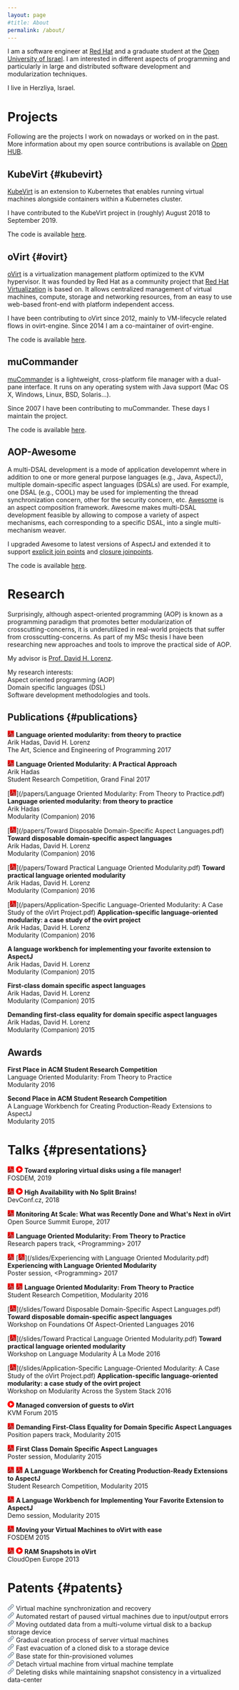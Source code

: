 ```yaml
---
layout: page
#title: About
permalink: /about/
---
```


I am a software engineer at [Red Hat](https://www.redhat.com) and a graduate student at the [Open University of Israel](http://www.openu.ac.il). I am interested in different aspects of programming and particularly in large and distributed software development and modularization techniques.

I live in Herzliya, Israel.

# Projects
Following are the projects I work on nowadays or worked on in the past.  
More information about my open source contributions is available on [Open HUB](https://www.openhub.net/accounts/Arik_Hadas/).

## KubeVirt {#kubevirt}
[KubeVirt](https://kubevirt.io) is an extension to Kubernetes that enables running virtual machines alongside containers within a Kubernetes cluster.  

I have contributed to the KubeVirt project in (roughly) August 2018 to September 2019.  

The code is available [here](https://github.com/kubevirt).

## oVirt {#ovirt}
[oVirt](http://www.ovirt.org) is a virtualization management platform optimized to the KVM hypervisor. It was founded by Red Hat as a community project that [Red Hat Virtualization](https://www.redhat.com/en/technologies/virtualization/enterprise-virtualization) is based on. It allows centralized management of virtual machines, compute, storage and networking resources, from an easy to use web-based front-end with platform independent access.

I have been contributing to oVirt since 2012, mainly to VM-lifecycle related flows in ovirt-engine. Since 2014 I am a co-maintainer of ovirt-engine.  

The code is available [here](https://github.com/ovirt).

## muCommander
[muCommander](http://www.mucommander.com) is a lightweight, cross-platform file manager with a dual-pane interface. It runs on any operating system with Java support (Mac OS X, Windows, Linux, BSD, Solaris...).

Since 2007 I have been contributing to muCommander. These days I maintain the project.

The code is available [here](https://github.com/mucommander).

## AOP-Awesome
A multi-DSAL development is a mode of application developemnt where in addition to one or more general purpose languages (e.g., Java, AspectJ), multiple domain-specific aspect languages (DSALs) are used. For example, one DSAL (e.g., COOL) may be used for implementing the thread synchronization concern, other for the security concern, etc. [Awesome](http://aop.cslab.openu.ac.il/research/awesome) is an aspect composition framework. Awesome makes multi-DSAL development feasible by allowing to compose a variety of aspect mechanisms, each corresponding to a specific DSAL, into a single multi-mechanism weaver.

I upgraded Awesome to latest versions of AspectJ and extended it to support [explicit join points](http://dl.acm.org/citation.cfm?id=1294335&dl=ACM&coll=DL&CFID=596909188&CFTOKEN=29117700) and [closure joinpoints](http://dl.acm.org/citation.cfm?id=1960291&dl=ACM&coll=DL&CFID=596909188&CFTOKEN=29117700).

The code is available [here](https://github.com/OpenUniversity).

# Research
Surprisingly, although aspect-oriented programming (AOP) is known as a programming paradigm that promotes better modularization of crosscutting-concerns, it is underutilized in real-world projects that suffer from crosscutting-concerns. As part of my MSc thesis I have been researching new approaches and tools to improve the practical side of AOP.

My advisor is [Prof. David H. Lorenz](https://www.google.co.il/url?sa=t&rct=j&q=&esrc=s&source=web&cd=1&cad=rja&uact=8&ved=0ahUKEwj99_6MtPDLAhXCtBoKHYMZAq4QFggbMAA&url=http%3A%2F%2Fwww.openu.ac.il%2Fhome%2Florenz%2F&usg=AFQjCNGqw4RqD7ImwOsYSo0A5HQ8S9t6kQ&sig2=c2oRZVQhU4g4CqAoujmVgA).

My research interests:  
Aspect oriented programming (AOP)  
Domain specific languages (DSL)  
Software development methodologies and tools.

## Publications {#publications}
[<img src="/images/pdf.png" width="15">](https://arxiv.org/ftp/arxiv/papers/1703/1703.10858.pdf)
**Language oriented modularity: from theory to practice**  
Arik Hadas, David H. Lorenz  
The Art, Science and Engineering of Programming 2017  

[<img src="/images/pdf.png" width="15">](http://src.acm.org/binaries/content/assets/src/2016/arikhadas.pdf)
**Language Oriented Modularity: A Practical Approach**  
Arik Hadas  
Student Research Competition, Grand Final 2017  

[<img src="/images/pdf.png" width="15">](/papers/Language Oriented Modularity: From Theory to Practice.pdf)
**Language oriented modularity: from theory to practice**  
Arik Hadas  
Modularity (Companion) 2016  

[<img src="/images/pdf.png" width="15">](/papers/Toward Disposable Domain-Specific Aspect Languages.pdf)
**Toward disposable domain-specific aspect languages**  
Arik Hadas, David H. Lorenz  
Modularity (Companion) 2016  

[<img src="/images/pdf.png" width="15">](/papers/Toward Practical Language Oriented Modularity.pdf)
**Toward practical language oriented modularity**  
Arik Hadas, David H. Lorenz  
Modularity (Companion) 2016  

[<img src="/images/pdf.png" width="15">](/papers/Application-Specific Language-Oriented Modularity: A Case Study of the oVirt Project.pdf)
**Application-specific language-oriented modularity: a case study of the ovirt  project**  
Arik Hadas, David H. Lorenz  
Modularity (Companion) 2016  

**A language workbench for implementing your favorite extension to AspectJ**  
Arik Hadas, David H. Lorenz  
Modularity (Companion) 2015

**First-class domain specific aspect languages**  
Arik Hadas, David H. Lorenz  
Modularity (Companion) 2015

**Demanding first-class equality for domain specific aspect languages**  
Arik Hadas, David H. Lorenz  
Modularity (Companion) 2015

## Awards

**First Place in ACM Student Research Competition**  
Language Oriented Modularity: From Theory to Practice  
Modularity 2016

**Second Place in ACM Student Research Competition**  
A Language Workbench for Creating Production-Ready Extensions to AspectJ  
Modularity 2015

# Talks {#presentations}
[<img src="/images/pdf.png" width="15">](/slides/toward_exploring_virtual_disks_using_a_file_manager.pdf)
[<img src="/images/video.png" width="15">](https://video.fosdem.org/2019/H.2213/vai_towards_exploring_virtual_disks.mp4)
**Toward exploring virtual disks using a file manager!**  
FOSDEM, 2019  

[<img src="/images/pdf.png" width="15">](/slides/high_availability_with_no_split_brains.pdf)
[<img src="/images/video.png" width="15">](https://www.youtube.com/watch?v=Gh2eB06IE2A&t=2s&nohtml5=False)
**High Availability with No Split Brains!**  
DevConf.cz, 2018  

[<img src="/images/pdf.png" width="15">](/slides/monitoring_at_scale.pdf)
**Monitoring At Scale: What was Recently Done and What's Next in oVirt**  
Open Source Summit Europe, 2017  

[<img src="/images/pdf.png" width="15">](/slides/programming17.pdf)
**Language Oriented Modularity: From Theory to Practice**  
Research papers track, &lt;Programming&gt; 2017  

[<img src="/images/pdf.png" width="15">](/slides/poster_17.pdf)
[<img src="/images/pdf.png" width="15">](/slides/Experiencing with Language Oriented Modularity.pdf)
**Experiencing with Language Oriented Modularity**  
Poster session, &lt;Programming&gt; 2017  

[<img src="/images/pdf.png" width="15">](/slides/src_16.pdf)
[<img src="/images/pdf.png" width="15">](/slides/poster_src_16.pdf)
**Language Oriented Modularity: From Theory to Practice**  
Student Research Competition, Modularity 2016  

[<img src="/images/pdf.png" width="15">](/slides/Toward Disposable Domain-Specific Aspect Languages.pdf)
**Toward disposable domain-specific aspect languages**  
Workshop on Foundations Of Aspect-Oriented Languages 2016  

[<img src="/images/pdf.png" width="15">](/slides/Toward Practical Language Oriented Modularity.pdf)
**Toward practical language oriented modularity**  
Workshop on Language Modularity À La Mode 2016  

[<img src="/images/pdf.png" width="15">](/slides/Application-Specific Language-Oriented Modularity: A Case Study of the oVirt Project.pdf)
**Application-specific language-oriented modularity: a case study of the ovirt project**  
Workshop on Modularity Across the System Stack 2016  

[<img src="/images/video.png" width="15">](https://www.youtube.com/watch?v=rYrnfduAkU0&nohtml5=False)
**Managed conversion of guests to oVirt**  
KVM Forum 2015  

[<img src="/images/pdf.png" width="15">](/slides/position_15.pdf)
**Demanding First-Class Equality for Domain Specific Aspect Languages**  
Position papers track, Modularity 2015  

[<img src="/images/pdf.png" width="15">](/slides/poster_15.pdf)
**First Class Domain Specific Aspect Languages**  
Poster session, Modularity 2015  

[<img src="/images/pdf.png" width="15">](/slides/src_15.pdf)
[<img src="/images/pdf.png" width="15">](/slides/poster_src_15.pdf)
**A Language Workbench for Creating Production-Ready Extensions to AspectJ**  
Student Research Competition, Modularity 2015  

[<img src="/images/pdf.png" width="15">](/slides/demo_15.pdf)
**A Language Workbench for Implementing Your Favorite Extension to AspectJ**  
Demo session, Modularity 2015  

[<img src="/images/pdf.png" width="15">](/slides/v2v_fosdem.pdf)
**Moving your Virtual Machines to oVirt with ease**  
FOSDEM 2015  

[<img src="/images/pdf.png" width="15">](/slides/ram_snapshots.pdf)
[<img src="/images/video.png" width="15">](https://www.youtube.com/watch?v=xIhPV66uGo8)
**RAM Snapshots in oVirt**  
CloudOpen Europe 2013  

# Patents {#patents}
[<img src="/images/link.png" width="15">](https://patents.justia.com/patent/20200310650)
Virtual machine synchronization and recovery  
[<img src="/images/link.png" width="15">](https://patents.justia.com/patent/20200034255)
Automated restart of paused virtual machines due to input/output errors  
[<img src="/images/link.png" width="15">](https://patents.justia.com/patent/10846011)
Moving outdated data from a multi-volume virtual disk to a backup storage device  
[<img src="/images/link.png" width="15">](https://patents.justia.com/patent/10417034)
Gradual creation process of server virtual machines  
[<img src="/images/link.png" width="15">](https://patents.justia.com/patent/10324653)
Fast evacuation of a cloned disk to a storage device  
[<img src="/images/link.png" width="15">](https://patents.justia.com/patent/10628200)
Base state for thin-provisioned volumes  
[<img src="/images/link.png" width="15">](https://patents.justia.com/patent/10628147)
Detach virtual machine from virtual machine template  
[<img src="/images/link.png" width="15">](https://patents.justia.com/patent/10114570)
Deleting disks while maintaining snapshot consistency in a virtualized data-center  

